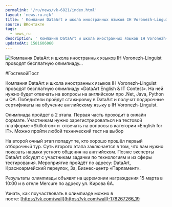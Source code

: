 ```yaml
---
permalink: '/ru/news/vk-6821/index.html'
layout: 'news.ru.njk'
title: ' Компания DataArt и школа иностранных языков IH Voronezh-Linguist проводят бесплатную олимпиаду…'
source: ВКонтакте
tags:
  - news_ru
description: ' Компания DataArt и школа иностранных языков IH Voronezh-Linguist проводят бесплатную олимпиаду…'
updatedAt: 1581606060
---
```

![ Компания DataArt и школа иностранных языков IH Voronezh-Linguist проводят бесплатную олимпиаду…](https://sun9-11.userapi.com/impg/c857436/v857436882/17bb19/yk_HMrJIl5o.jpg?size=1280x720&quality=96&sign=a93df590a2a2d38ec25f814d10f482e1&c_uniq_tag=BFHD0GmNI74ADVEKEjNQv9pZ1IntSa2EuSyGT-GxqVk&type=album)

#ГостевойПост

Компания DataArt и школа иностранных языков IH Voronezh-Linguist проводят бесплатную олимпиаду «DataArt English & IT Contest». На ней нужно будет отвечать на вопросы на английском про .Net, Java, Python и QA. Победители пройдут стажировку в DataArt и получат подарочные сертификаты на обучение английскому языку в IH Voronezh-Linguist.

Олимпиада пройдет в 2 этапа. Первая часть проходит в онлайн формате. Участникам нужно зарегистрироваться на тестовой платформе «Skillotron» и  отвечать на вопросы в категории «English for IT». Можно пройти любой технический тест на выбор

На второй очный этап попадут те, кто хорошо прошёл первый отборочный тур. Суть второго этапа заключается в том, что вам нужно показать навыки устного общения на английском. Позже эксперты DataArt обсудят с участникам задачки по технологиям и из сферы тестирования.
Мероприятие пройдёт по адресу: DataArt, Красноармейский переулок, 3а, Бизнес-центр «Парламент».

Результаты олимпиады объявят на церемонии награждения 15 марта в 10:00 и в отеле Mercure по адресу ул. Кирова 6А.

Узнать, как поучаствовать в олимпиаде можно в посте: [https://vk.com/wall](https://vk.com/wall)-178267266_19
